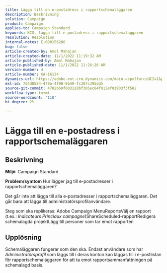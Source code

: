 ```yaml
---
title: Lägga till en e-postadress i rapportschemaläggaren
description: Beskrivning
solution: Campaign
product: Campaign
applies-to: Campaign Standard
keywords: KCS, lägga till e-postadress i rapportschemaläggaren
resolution: Resolution
internal-notes: E-000156280
bug: false
article-created-by: Amol Mahajan
article-created-date: 11/1/2022 11:19:32 AM
article-published-by: Amol Mahajan
article-published-date: 11/1/2022 11:26:26 AM
version-number: 4
article-number: KA-16124
dynamics-url: https://adobe-ent.crm.dynamics.com/main.aspx?forceUCI=1&pagetype=entityrecord&etn=knowledgearticle&id=3863ba0a-d759-ed11-9561-6045bd006f95
exl-id: 7d4d8584-479a-4f98-8b49-fc307c395dd5
source-git-commit: 4702b69f883128bf305ec64f012ef01903f3f582
workflow-type: tm+mt
source-wordcount: '110'
ht-degree: 2%

---
```


# Lägga till en e-postadress i rapportschemaläggaren

## Beskrivning

<b>Miljö </b>
Campaign Standard


<b>Problem/symtom</b>
Hur lägger jag till e-postadresser i rapportschemaläggaren?

Det går inte att lägga till alla e-postadresser i rapportschemaläggaren. Det går bara att lägga till administratörsprofilanvändare.

Steg som ska replikeras: Adobe Campaign MenuReportsVälj en rapport (t.ex.: *Indicateurs Princiaux campagne*)ShareScheduled-rapportRedigera schemalagda projektLägg till personer som tar emot rapporten


## Upplösning


Schemaläggaren fungerar som den ska. Endast användare som har *Administratörsprofil* som läggs till i deras konton kan läggas till i e-postlistan för rapportschemaläggaren för att ta emot rapportsammanfattningen på schemalagd basis.
